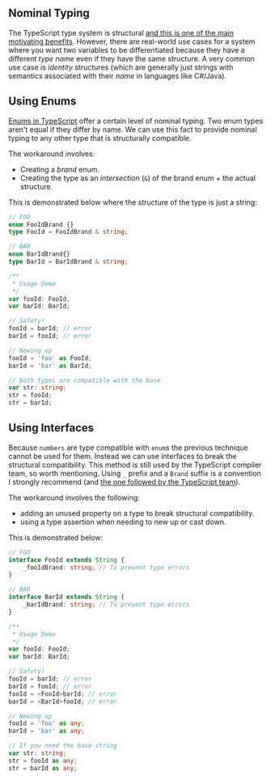 ## Nominal Typing
The TypeScript type system is structural [and this is one of the main motivating benefits](../why-typescript.md). However, there are real-world use cases for a system where you want two variables to be differentiated because they have a different *type name* even if they have the same structure. A very common use case is *identity* structures (which are generally just strings with semantics associated with their *name* in languages like C#/Java).

## Using Enums
[Enums in TypeScript](../enums.md) offer a certain level of nominal typing. Two enum types aren't equal if they differ by name. We can use this fact to provide nominal typing to any other type that is structurally compatible.

The workaround involves:
* Creating a *brand* enum.
* Creating the type as an *intersection* (`&`) of the brand enum + the actual structure.

This is demonstrated below where the structure of the type is just a string:

```ts
// FOO
enum FooIdBrand {}
type FooId = FooIdBrand & string;

// BAR
enum BarIdBrand{}
type BarId = BarIdBrand & string;

/**
 * Usage Demo
 */
var fooId: FooId;
var barId: BarId;

// Safety!
fooId = barId; // error
barId = fooId; // error

// Newing up
fooId = 'foo' as FooId;
barId = 'bar' as BarId;

// Both types are compatible with the base
var str: string;
str = fooId;
str = barId;
```

## Using Interfaces

Because `numbers` are type compatible with `enum`s the previous technique cannot be used for them. Instead we can use interfaces to break the structural compatibility. This method is still used by the TypeScript compiler team, so worth mentioning. Using `_` prefix and a `Brand` suffix is a convention I strongly recommend (and [the one followed by the TypeScript team](https://github.com/Microsoft/TypeScript/blob/7b48a182c05ea4dea81bab73ecbbe9e013a79e99/src/compiler/types.ts#L693-L698)).

The workaround involves the following:
* adding an unused property on a type to break structural compatibility.
* using a type assertion when needing to new up or cast down.

This is demonstrated below:

```ts
// FOO
interface FooId extends String {
    _fooIdBrand: string; // To prevent type errors
}

// BAR
interface BarId extends String {
    _barIdBrand: string; // To prevent type errors
}

/**
 * Usage Demo
 */
var fooId: FooId;
var barId: BarId;

// Safety!
fooId = barId; // error
barId = fooId; // error
fooId = <FooId>barId; // error
barId = <BarId>fooId; // error

// Newing up
fooId = 'foo' as any;
barId = 'bar' as any;

// If you need the base string
var str: string;
str = fooId as any;
str = barId as any;
```

